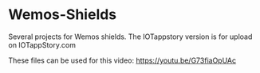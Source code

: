 # Wemos-Shields
Several projects for Wemos shields. The IOTappstory version is for upload on IOTappStory.com

These files can be used for this video: https://youtu.be/G73fiaOpUAc
